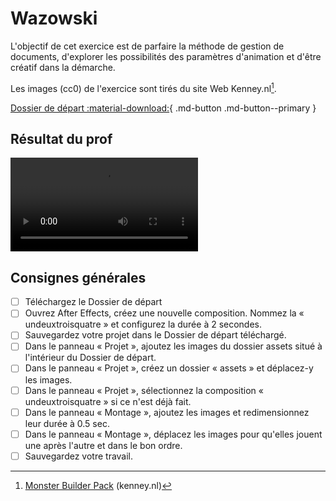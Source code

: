 # Wazowski

L'objectif de cet exercice est de parfaire la méthode de gestion de documents, d'explorer les possibilités des paramètres d'animation et d'être créatif dans la démarche.

Les images (cc0) de l'exercice sont tirés du site Web Kenney.nl[^kenney].

[^kenney]: [Monster Builder Pack](https://www.kenney.nl/assets/monster-builder-pack) (kenney.nl)

[Dossier de départ :material-download:](./wazowski.zip){ .md-button .md-button--primary }

## Résultat du prof

![type:video](./wazowski.mp4)

## Consignes générales

- [ ] Téléchargez le Dossier de départ
- [ ] Ouvrez After Effects, créez une nouvelle composition. Nommez la « undeuxtroisquatre » et configurez la durée à 2 secondes. 
- [ ] Sauvegardez votre projet dans le Dossier de départ téléchargé.
- [ ] Dans le panneau « Projet », ajoutez les images du dossier assets situé à l'intérieur du Dossier de départ.
- [ ] Dans le panneau « Projet », créez un dossier « assets » et déplacez-y les images.
- [ ] Dans le panneau « Projet », sélectionnez la composition « undeuxtroisquatre » si ce n'est déjà fait.
- [ ] Dans le panneau « Montage », ajoutez les images et redimensionnez leur durée à 0.5 sec.
- [ ] Dans le panneau « Montage », déplacez les images pour qu'elles jouent une après l'autre et dans le bon ordre.
- [ ] Sauvegardez votre travail.